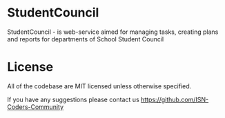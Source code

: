 # StudentCouncil 
StudentCouncil - is web-service aimed for managing tasks, creating plans and reports for departments of School Student Council


# License 
All of the codebase are MIT licensed unless otherwise specified.

If you have any suggestions please contact us https://github.com/ISN-Coders-Community

